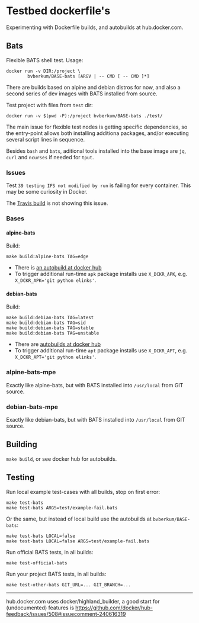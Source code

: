 # Testbed dockerfile's

Experimenting with Dockerfile builds, and autobuilds at hub.docker.com.

## Bats

Flexible BATS shell test. Usage:

```
docker run -v DIR:/project \
		bvberkum/BASE-bats [ARGV | -- CMD [ -- CMD ]*]
```

There are builds based on alpine and debian distros for now, and also
a second series of dev images with BATS installed from source.

Test project with files from `test` dir:
```
docker run -v $(pwd -P):/project bvberkum/BASE-bats ./test/
```

The main issue for flexible test nodes is getting specific dependencies, so the
entry-point allows both installing additiona packages, and/or executing several
script lines in sequence.

Besides `bash` and `bats`, aditional tools installed into the base image are
`jq`, `curl` and `ncurses` if needed for ``tput``.


### Issues

Test `39 testing IFS not modified by run` is failing for every container. This
may be some curiosity in Docker.

The [Travis build](https://travis-ci.org/bvberkum/bats) is not showing this
issue.


### Bases

#### alpine-bats
Build:
```
make build:alpine-bats TAG=edge
```

- There is [an autobuild at docker hub](https://hub.docker.com/r/bvberkum/alpine-bats/)
- To trigger additional run-time `apk` package installs use `X_DCKR_APK`, e.g. ``X_DCKR_APK='git python elinks'``.

#### debian-bats
Build:
```
make build:debian-bats TAG=latest
make build:debian-bats TAG=sid
make build:debian-bats TAG=stable
make build:debian-bats TAG=unstable
```

- There are [autobuilds at docker hub](https://hub.docker.com/r/bvberkum/debian-bats/)
- To trigger additional run-time `apt` package installs use `X_DCKR_APT`, e.g.
	``X_DCKR_APT='git python elinks'``.


### alpine-bats-mpe
Exactly like alpine-bats, but with BATS installed into ``/usr/local``
from GIT source.


### debian-bats-mpe
Exactly like debian-bats, but with BATS installed into ``/usr/local``
from GIT source.



## Building
``make build``, or see docker hub for autobuilds.


## Testing
Run local example test-cases with all builds, stop on first error:
```
make test-bats
make test-bats ARGS=test/example-fail.bats
```

Or the same, but instead of local build use the autobuilds at ``bvberkum/BASE-bats``:
```
make test-bats LOCAL=false
make test-bats LOCAL=false ARGS=test/example-fail.bats
```

Run official BATS tests, in all builds:
```
make test-official-bats
```

Run your project BATS tests, in all builds:
```
make test-other-bats GIT_URL=... GIT_BRANCH=...
```


---

hub.docker.com uses docker/highland_builder, a good start for (undocumented)
features is
<https://github.com/docker/hub-feedback/issues/508#issuecomment-240616319>
